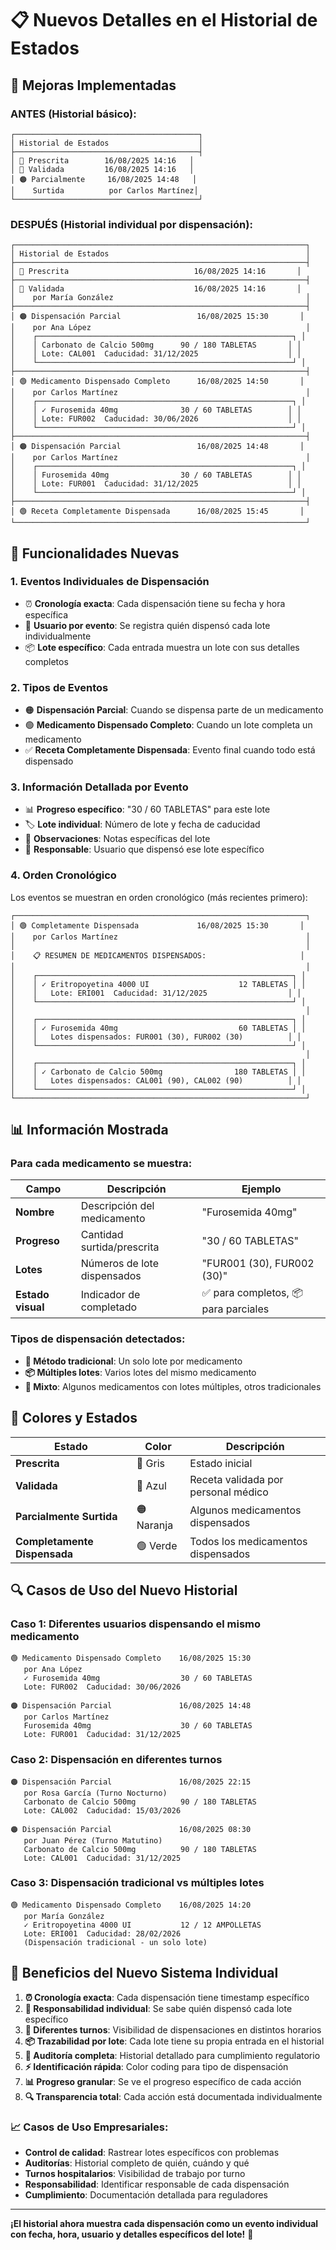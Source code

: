 # 📋 Nuevos Detalles en el Historial de Estados

## 🎯 Mejoras Implementadas

### **ANTES** (Historial básico):

```
┌─────────────────────────────────────────┐
│ Historial de Estados                    │
├─────────────────────────────────────────┤
│ 🔸 Prescrita        16/08/2025 14:16   │
│ 🔵 Validada         16/08/2025 14:16   │
│ 🟠 Parcialmente     16/08/2025 14:48   │
│    Surtida          por Carlos Martínez│
└─────────────────────────────────────────┘
```

### **DESPUÉS** (Historial individual por dispensación):

```
┌─────────────────────────────────────────────────────────────────┐
│ Historial de Estados                                            │
├─────────────────────────────────────────────────────────────────┤
│ 🔸 Prescrita                            16/08/2025 14:16       │
├─────────────────────────────────────────────────────────────────┤
│ 🔵 Validada                             16/08/2025 14:16       │
│    por María González                                           │
├─────────────────────────────────────────────────────────────────┤
│ 🟠 Dispensación Parcial                 16/08/2025 15:30       │
│    por Ana López                                                │
│    ┌─────────────────────────────────────────────────────────┐ │
│    │ Carbonato de Calcio 500mg      90 / 180 TABLETAS       │ │
│    │ Lote: CAL001  Caducidad: 31/12/2025                    │ │
│    └─────────────────────────────────────────────────────────┘ │
├─────────────────────────────────────────────────────────────────┤
│ 🟢 Medicamento Dispensado Completo      16/08/2025 14:50       │
│    por Carlos Martínez                                          │
│    ┌─────────────────────────────────────────────────────────┐ │
│    │ ✓ Furosemida 40mg              30 / 60 TABLETAS        │ │
│    │ Lote: FUR002  Caducidad: 30/06/2026                    │ │
│    └─────────────────────────────────────────────────────────┘ │
├─────────────────────────────────────────────────────────────────┤
│ 🟠 Dispensación Parcial                 16/08/2025 14:48       │
│    por Carlos Martínez                                          │
│    ┌─────────────────────────────────────────────────────────┐ │
│    │ Furosemida 40mg                30 / 60 TABLETAS        │ │
│    │ Lote: FUR001  Caducidad: 31/12/2025                    │ │
│    └─────────────────────────────────────────────────────────┘ │
├─────────────────────────────────────────────────────────────────┤
│ 🟢 Receta Completamente Dispensada      16/08/2025 15:45       │
└─────────────────────────────────────────────────────────────────┘
```

## 🔧 Funcionalidades Nuevas

### 1. **Eventos Individuales de Dispensación**

- ⏰ **Cronología exacta**: Cada dispensación tiene su fecha y hora específica
- 👤 **Usuario por evento**: Se registra quién dispensó cada lote individualmente
- 📦 **Lote específico**: Cada entrada muestra un lote con sus detalles completos

### 2. **Tipos de Eventos**

- 🟠 **Dispensación Parcial**: Cuando se dispensa parte de un medicamento
- 🟢 **Medicamento Dispensado Completo**: Cuando un lote completa un medicamento
- ✅ **Receta Completamente Dispensada**: Evento final cuando todo está dispensado

### 3. **Información Detallada por Evento**

- 📊 **Progreso específico**: "30 / 60 TABLETAS" para este lote
- 🏷️ **Lote individual**: Número de lote y fecha de caducidad
- 📝 **Observaciones**: Notas específicas del lote
- 👤 **Responsable**: Usuario que dispensó ese lote específico

### 4. **Orden Cronológico**

Los eventos se muestran en orden cronológico (más recientes primero):

```
┌─────────────────────────────────────────────────────────────────┐
│ 🟢 Completamente Dispensada             16/08/2025 15:30       │
│    por Carlos Martínez                                          │
│                                                                 │
│    📋 RESUMEN DE MEDICAMENTOS DISPENSADOS:                     │
│                                                                 │
│    ┌─────────────────────────────────────────────────────────┐ │
│    │ ✓ Eritropoyetina 4000 UI                    12 TABLETAS │ │
│    │   Lote: ERI001  Caducidad: 31/12/2025                  │ │
│    └─────────────────────────────────────────────────────────┘ │
│                                                                 │
│    ┌─────────────────────────────────────────────────────────┐ │
│    │ ✓ Furosemida 40mg                           60 TABLETAS │ │
│    │   Lotes dispensados: FUR001 (30), FUR002 (30)          │ │
│    └─────────────────────────────────────────────────────────┘ │
│                                                                 │
│    ┌─────────────────────────────────────────────────────────┐ │
│    │ ✓ Carbonato de Calcio 500mg                180 TABLETAS │ │
│    │   Lotes dispensados: CAL001 (90), CAL002 (90)          │ │
│    └─────────────────────────────────────────────────────────┘ │
└─────────────────────────────────────────────────────────────────┘
```

## 📊 Información Mostrada

### **Para cada medicamento se muestra:**

| Campo             | Descripción                 | Ejemplo                              |
| ----------------- | --------------------------- | ------------------------------------ |
| **Nombre**        | Descripción del medicamento | "Furosemida 40mg"                    |
| **Progreso**      | Cantidad surtida/prescrita  | "30 / 60 TABLETAS"                   |
| **Lotes**         | Números de lote dispensados | "FUR001 (30), FUR002 (30)"           |
| **Estado visual** | Indicador de completado     | ✅ para completos, 📦 para parciales |

### **Tipos de dispensación detectados:**

- **🏥 Método tradicional**: Un solo lote por medicamento
- **📦 Múltiples lotes**: Varios lotes del mismo medicamento
- **🔄 Mixto**: Algunos medicamentos con lotes múltiples, otros tradicionales

## 🎨 Colores y Estados

| Estado                       | Color      | Descripción                         |
| ---------------------------- | ---------- | ----------------------------------- |
| **Prescrita**                | 🔸 Gris    | Estado inicial                      |
| **Validada**                 | 🔵 Azul    | Receta validada por personal médico |
| **Parcialmente Surtida**     | 🟠 Naranja | Algunos medicamentos dispensados    |
| **Completamente Dispensada** | 🟢 Verde   | Todos los medicamentos dispensados  |

## 🔍 Casos de Uso del Nuevo Historial

### **Caso 1: Diferentes usuarios dispensando el mismo medicamento**

```
🟢 Medicamento Dispensado Completo    16/08/2025 15:30
   por Ana López
   ✓ Furosemida 40mg                  30 / 60 TABLETAS
   Lote: FUR002  Caducidad: 30/06/2026

🟠 Dispensación Parcial               16/08/2025 14:48
   por Carlos Martínez
   Furosemida 40mg                    30 / 60 TABLETAS
   Lote: FUR001  Caducidad: 31/12/2025
```

### **Caso 2: Dispensación en diferentes turnos**

```
🟠 Dispensación Parcial               16/08/2025 22:15
   por Rosa García (Turno Nocturno)
   Carbonato de Calcio 500mg          90 / 180 TABLETAS
   Lote: CAL002  Caducidad: 15/03/2026

🟠 Dispensación Parcial               16/08/2025 08:30
   por Juan Pérez (Turno Matutino)
   Carbonato de Calcio 500mg          90 / 180 TABLETAS
   Lote: CAL001  Caducidad: 31/12/2025
```

### **Caso 3: Dispensación tradicional vs múltiples lotes**

```
🟢 Medicamento Dispensado Completo    16/08/2025 14:20
   por María González
   ✓ Eritropoyetina 4000 UI           12 / 12 AMPOLLETAS
   Lote: ERI001  Caducidad: 28/02/2026
   (Dispensación tradicional - un solo lote)
```

## 🚀 Beneficios del Nuevo Sistema Individual

1. **⏰ Cronología exacta**: Cada dispensación tiene timestamp específico
2. **👤 Responsabilidad individual**: Se sabe quién dispensó cada lote específico
3. **🔄 Diferentes turnos**: Visibilidad de dispensaciones en distintos horarios
4. **📦 Trazabilidad por lote**: Cada lote tiene su propia entrada en el historial
5. **🏥 Auditoría completa**: Historial detallado para cumplimiento regulatorio
6. **⚡ Identificación rápida**: Color coding para tipo de dispensación
7. **📊 Progreso granular**: Se ve el progreso específico de cada acción
8. **🔍 Transparencia total**: Cada acción está documentada individualmente

### **📈 Casos de Uso Empresariales:**

- **Control de calidad**: Rastrear lotes específicos con problemas
- **Auditorías**: Historial completo de quién, cuándo y qué
- **Turnos hospitalarios**: Visibilidad de trabajo por turno
- **Responsabilidad**: Identificar responsable de cada dispensación
- **Cumplimiento**: Documentación detallada para reguladores

---

**¡El historial ahora muestra cada dispensación como un evento individual con fecha, hora, usuario y detalles específicos del lote!** 🎉
